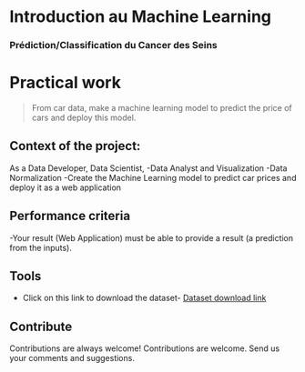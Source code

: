 # Introduction au Machine Learning
### Prédiction/Classification du Cancer des Seins


# Practical work
> From car data, make a machine learning model to predict the price of cars and deploy this model.

## Context of the project:
As a Data Developer, Data Scientist, -Data Analyst and Visualization -Data Normalization -Create the Machine Learning model to predict car prices and deploy it as a web application

## Performance criteria
-Your result (Web Application) must be able to provide a result (a prediction from the inputs).

## Tools

- Click on this link to download the dataset- [Dataset download link](https://www.kaggle.com/datasets/deepcontractor/car-price-prediction-challenge) 

## Contribute

Contributions are always welcome!
Contributions are welcome. Send us your comments and suggestions.